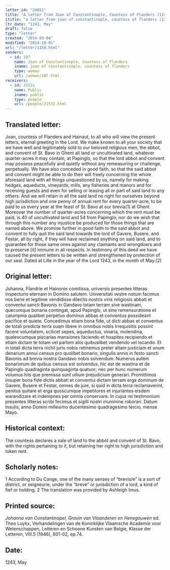 ```yaml
---
letter_id: "24851"
title: "A letter from Joan of Constantinople, Countess of Flanders (1243, May)"
ititle: "a letter from joan of constantinople, countess of flanders (1243, may)"
ltr_date: "1243, May"
draft: false
type: "letter"
created: "2014-03-04"
modified: "2014-10-01"
url: "/letter/1150.html"
senders:
  - id: 107
    name: Joan of Constantinople, Countess of Flanders
    iname: joan of constantinople, countess of flanders
    type: woman
    url: /woman/107.html
receivers:
  - id: 21531
    name: Public
    iname: public
    type: people
    url: /people/21531.html
---
```

<h2> Translated letter:</h2>Joan, countess of Flanders and Hainaut, to all who will view the present letters, eternal greeting in the Lord.
	We make known to all your society that we have well and legitimately sold to our beloved religious men, the abbot, and convent of St. Bavo in Ghent all land or uncultivated land, whatever quarter-acres it may contain, at Papinglo, so that the lord abbot and convent may possess peacefully and quietly without any remeasuring or challenge, perpetually. We have also conceded in good faith, so that the said abbot and convent might be able to do their will freely concerning the whole aforesaid land with all things unquestioned by us, namely for making hedges, aqueducts, vineyards, mills, any fisheries and manors and for receiving guests and even for selling or leasing all or part of said land to any others.  And we will retain in all the said land no right for ourselves beyond high jurisdiction and one penny of annual rent for every quarter-acre, to be paid to us every year at the feast of St. Bavo at our brevia(1) at Ghent.  Moreover the number of quarter-acres concerning which the rent must be paid, is 40 of uncultivated land and 54 from Papinglo; nor do we wish that through this number any injustice be produced for those things that are named above.  We promise further in good faith to the said abbot and convent to fully quit the said land towards the lord of Gavere, Busere, and Festar, all by right, if they will have reclaimed anything on said land, and to guarantee for those same ones against any claimants and wrongdoers and to preserve [it] immune in all respects.
	In testimony of this deed we have caused the present letters to be written and strengthened by protection of our seal.
	Dated at Lille in the year of the Lord 1243, in the month of May.(2)
<h2 class="mt-4"> Original letter:</h2>Johanna, Flandrie et Hainonie comitissa, universis presentes litteras inspecturis eternam in Domino salutem.
Universitati vestre notum facimus nos bene et legitime vendidisse  dilectis nostris viris religiosis abbati et conventui sancti Bavonis in Gandavo totam terram sive wastinam, quecumque bonaria contingat, apud Papinglo, ut sine remensuratione et calumpnia qualibet perpetuo dominus abbas et conventus possideant pacifice et quiete. Concedimus etiam bona fide, ut dicti abbas et conventus de totali predicta terra suam libere in omnibus nobis irrequisitis possint facere voluntatem, scilicet sepes, aqueductus, vinaria, molendina, qualescumque piscarias mansiones faciendo et hospites recipiendo et etiam dictam te totam vel partem aliis quibuslibet vendendo vel locando. Et in totali dicta terra nichil juris nobis retinemus preter altam justiciam et unum denarium annui census pro quolibet bonario, singulis annis in festo sancti Bavonis ad brevia nostra Gandavo nobis solvendum. Numerus autem bonariorum de quibus census est solvendus, hic est de wastina et de Papinglo quadraginta quinquaginta quatuor; nec per hunc numerum volumus hiis que premissa sunt ullium prejudicium generari. Promittimus insuper bona fide dictis abbati et conventui dictam terram erga dominum de Gavere, Busere et Festar, omnes de jure, si quid in dicta terra reclamaverint, penitus quitare et erga quoscumque impetitores et injuriantes eisdem warandizare et indempnes per omnia conservare.
In cujus rei testimonium presentes litteras scribi fecimus et sigilli nostri munimine roborari.
Datum Insulis, anno Domini millesimo ducentesimo quadragesimo  tercio, mense Mayo.
<h2 class="mt-4"> Historical context:</h2>The countess declares a sale of land to the abbot and convent of St. Bavo, with the rights pertaining to it, but retaining her right to high jurisdiction and token rent.
<h2 class="mt-4"> Scholarly notes:</h2>1 According to Du Cange, one of the many senses of “brevis/e” is a sort of district, or seigneurie, under the “breve” or jurisdiction of a lord, a kind of fief or holding.
2 The translation was provided by Ashleigh Imus.
<h2 class="mt-4"> Printed source:</h2><p><em>Johanna van Constantinopel, Gravin van Vlaanderen en Henegouwen</em> ed. Theo Luykx, Verhandelingen van de Koninklijke Vlaamsche Academie voor Wetenschappen, Letteren en Schoone Kunsten van Belgie, Klasse der Letteren, VIII.5 (1946), 601-02, ep.74.</p><h2 class="mt-4"> Date:</h2>1243, May